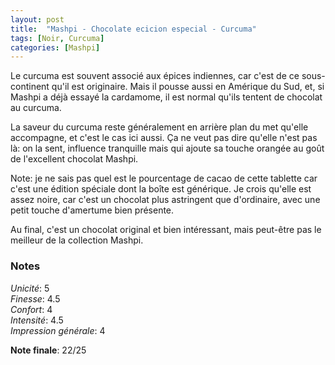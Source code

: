 ```yaml
---
layout: post
title:  "Mashpi - Chocolate ecicion especial - Curcuma"
tags: [Noir, Curcuma] 
categories: [Mashpi]
---
```



Le curcuma est souvent associé aux épices indiennes, car c'est de ce sous-continent qu'il est originaire. Mais il pousse aussi en Amérique du Sud, et, si Mashpi a déjà essayé la cardamome, il est normal qu'ils tentent de chocolat au curcuma.

La saveur du curcuma reste généralement en arrière plan du met qu'elle accompagne, et c'est le cas ici aussi. Ça ne veut pas dire qu'elle n'est pas là: on la sent, influence tranquille mais qui ajoute sa touche orangée au goût de l'excellent chocolat Mashpi.

Note: je ne sais pas quel est le pourcentage de cacao de cette tablette car c'est une édition spéciale dont la boîte est générique. Je crois qu'elle est assez noire, car c'est un chocolat plus astringent que d'ordinaire, avec une petit touche d'amertume bien présente.  

Au final, c'est un chocolat original et bien intéressant, mais peut-être pas le meilleur de la collection Mashpi.


### Notes

_Unicité_: 5  
_Finesse_: 4.5  
_Confort_: 4  
_Intensité_: 4.5  
_Impression générale_: 4

**Note finale**: 22/25